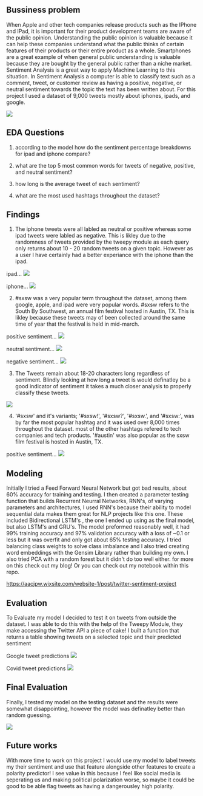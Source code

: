 ## Bussiness problem

When Apple and other tech companies release products such as the IPhone and IPad, it is important for their product development teams are aware of the public opinion. Understanding the public opinion is valuable because it can help these companies understand what the public thinks of certain features of their products or their entire product as a whole. Smartphones are a great example of when general public understanding is valuable because they are bought by the general public rather than a niche market. Sentiment Analysis is a great way to apply Machine Learning to this situation. In Sentiment Analysis a computer is able to classify text such as a comment, tweet, or customer review as having a positive, negative, or neutral sentiment towards the topic the text has been written about. For this project I used a dataset of 9,000 tweets mostly about iphones, ipads, and google.

<img src="images/AAPL.png/">


## EDA Questions

1. according to the model how do the sentiment percentage breakdowns for ipad and iphone compare?

2. what are the top 5 most common words for tweets of negative, positive, and neutral sentiment?

3. how long is the average tweet of each sentiment?

4. what are the most used hashtags throughout the dataset?


## Findings

1. The iphone tweets were all labled as neutral or positive whereas some ipad tweets were labled as negative. This is likley due to the randomness of tweets provided by the tweepy module as each query only returns about 10 - 20 random tweets on a given topic. However as a user I have certainly had a better experiance with the iphone than the ipad.

ipad...
<img src="images/ipad.png/">

iphone...
<img src="images/iphone.png/"> 

2. #sxsw was a very popular term throughout the dataset, among them google, apple, and ipad were very popular words. #sxsw refers to the South By Southwest, an annual film festival hosted in Austin, TX. This is likley because these tweets may of been collected around the same time of year that the festival is held in mid-march.

positive sentiment...
<img src="images/pos.png/"> 

neutral sentiment...
<img src="images/neu.png/"> 

negative sentiment...
<img src="images/neg.png/"> 

3. The Tweets remain about 18-20 characters long regardless of sentiment. Blindly looking at how long a tweet is would definatley be a good indicator of sentiment it takes a much closer analysis to properly classify these tweets.

<img src="images/lengths.png/"> 

4. '#sxsw' and it's variants; '#sxsw!', '#sxsw?', '#sxsw.', and '#sxsw:', was by far the most popular hashtag and it was used over 8,000 times throughout the dataset. most of the other hashtags refered to tech companies and tech products. '#austin' was also popular as the sxsw film festival is hosted in Austin, TX.

positive sentiment...
<img src="images/hashtags.png/"> 

## Modeling

Initially I tried a Feed Forward Neural Network but got bad results, about 60% accuracy for training and testing. I then created a parameter testing function that builds Recurrent Neurral Networks, RNN's, of varying parameters and architectures, I used RNN's because their ability to model sequential data makes them great for NLP projects like this one. These included Bidirectional LSTM's , the one I ended up using as the final model, but also LSTM's and GRU's. The model preformed reasonably well, it had 99% training accuracy and 97% validation accuracy with a loss of ~0.1 or less but it was overfit and only got about 65% testing accuracy. I tried balancing class weights to solve class imbalance and I also tried creating word embeddings with the Gensim Library rather than building my own. I also tried PCA with a random forest but it didn't do too well either.
for more on this check out my blog! Or you can check out my notebook within this repo.

https://aacjpw.wixsite.com/website-1/post/twitter-sentiment-project

## Evaluation

To Evaluate my model I decided to test it on tweets from outside the dataset. I was able to do this with the help of the Tweepy Module, they make accessing the Twitter API a piece of cake! I built a function that returns a table showing tweets on a selected topic and their predicted sentiment


Google tweet predictions
<img src="images/Screenshot (25).png/"> 

Covid tweet predictions
<img src="images/Covid.png/"> 

## Final Evaluation

Finally, I tested my model on the testing dataset and the results were somewhat disappointing, however the model was definatley better than random guessing.

<img src="images/download.png/">


## Future works

With more time to work on this project I would use my model to label tweets my their sentiment and use that feature alongside other features to create a polarity predictor!
I see value in this because I feel like social media is seperating us and making political polarization worse, so maybe it could be good to be able flag tweets as having a dangerousley high polarity.

